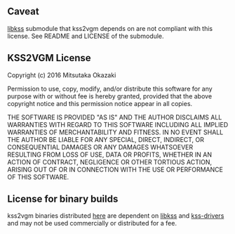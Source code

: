 ## Caveat
[libkss] submodule that kss2vgm depends on are not compliant with this license. 
See README and LICENSE of the submodule.

## KSS2VGM License 

Copyright (c) 2016 Mitsutaka Okazaki

Permission to use, copy, modify, and/or distribute this software for any
purpose with or without fee is hereby granted, provided that the above
copyright notice and this permission notice appear in all copies.

THE SOFTWARE IS PROVIDED "AS IS" AND THE AUTHOR DISCLAIMS ALL WARRANTIES
WITH REGARD TO THIS SOFTWARE INCLUDING ALL IMPLIED WARRANTIES OF
MERCHANTABILITY AND FITNESS. IN NO EVENT SHALL THE AUTHOR BE LIABLE FOR
ANY SPECIAL, DIRECT, INDIRECT, OR CONSEQUENTIAL DAMAGES OR ANY DAMAGES
WHATSOEVER RESULTING FROM LOSS OF USE, DATA OR PROFITS, WHETHER IN AN
ACTION OF CONTRACT, NEGLIGENCE OR OTHER TORTIOUS ACTION, ARISING OUT OF
OR IN CONNECTION WITH THE USE OR PERFORMANCE OF THIS SOFTWARE.

## License for binary builds

kss2vgm binaries distributed [here](https://github.com/digital-sound-antiques/kss2vgm/releases) 
are dependent on [libkss] and [kss-drivers] and may not be used commercially or distributed for a fee.

[libkss]: https://github.com/digital-sound-antiques/libkss
[kss-drivers]: https://github.com/digital-sound-antiques/kss-drivers
